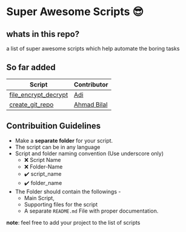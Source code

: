 # Super Awesome Scripts 😎


## whats in this repo?
a list of super awesome scripts which help automate the boring tasks

## So far added
| Script | Contributor|
|--|--|
|[file_encrypt_decrypt](https://github.com/adityaarakeri/super-scripts/tree/master/file_encrypt_decrypt) | [Adi](https://github.com/adityaarakeri) |
|[create_git_repo](https://github.com/adityaarakeri/super-scripts/tree/master/create_git_repo) | [Ahmad Bilal](https://github.com/ahmadbilaldev) |

## Contribuition Guidelines
- Make a **separate folder** for your script.
- The script can be in any language
- Script and folder naming convention (Use underscore only)
	- :x: Script Name
	- :x: Folder-Name
	- :heavy_check_mark: script_name
	- :heavy_check_mark: folder_name
- The Folder should contain the followings -
	- Main Script,
	- Supporting files for the script
	- A separate `README.md` File with proper documentation.

**note**: feel free to add your project to the list of scripts
